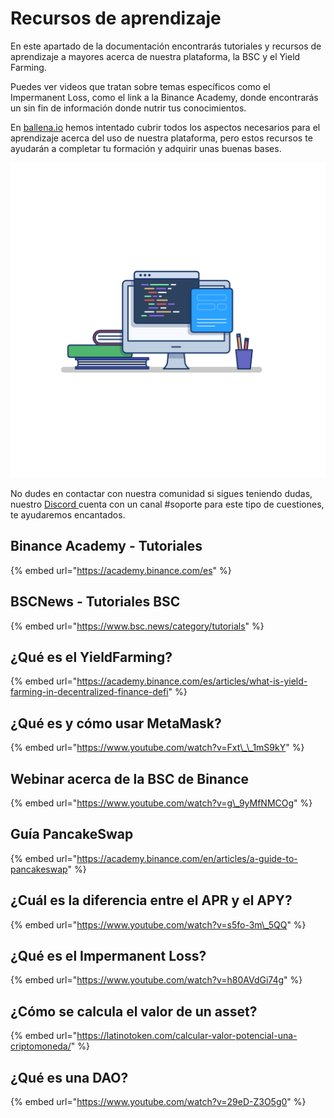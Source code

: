 # Recursos de aprendizaje

En este apartado de la documentación encontrarás tutoriales y recursos de aprendizaje a mayores acerca de nuestra plataforma, la BSC y el Yield Farming.

Puedes ver videos que tratan sobre temas específicos como el Impermanent Loss, como el link a la Binance Academy, donde encontrarás un sin fin de información donde nutrir tus conocimientos.

En [ballena.io](https://ballena.io/) hemos intentado cubrir todos los aspectos necesarios para el aprendizaje acerca del uso de nuestra plataforma, pero estos recursos te ayudarán a completar tu formación y adquirir unas buenas bases.

![](../.gitbook/assets/gummy-programming.png)

No dudes en contactar con nuestra comunidad si sigues teniendo dudas, nuestro [Discord ](https://discord.gg/2zEqxzZP)cuenta con un canal \#soporte para este tipo de cuestiones, te ayudaremos encantados.



## Binance Academy - Tutoriales

{% embed url="https://academy.binance.com/es" %}

## BSCNews - Tutoriales BSC

{% embed url="https://www.bsc.news/category/tutorials" %}

## ¿Qué es el YieldFarming?

{% embed url="https://academy.binance.com/es/articles/what-is-yield-farming-in-decentralized-finance-defi" %}

## ¿Qué es y cómo usar MetaMask?

{% embed url="https://www.youtube.com/watch?v=Fxt\_\_1mS9kY" %}

## Webinar acerca de la BSC de Binance

{% embed url="https://www.youtube.com/watch?v=g\_9yMfNMCOg" %}

## Guía PancakeSwap

{% embed url="https://academy.binance.com/en/articles/a-guide-to-pancakeswap" %}

## ¿Cuál es la diferencia entre el APR y el APY?

{% embed url="https://www.youtube.com/watch?v=s5fo-3m\_5QQ" %}

## ¿Qué es el Impermanent Loss?

{% embed url="https://www.youtube.com/watch?v=h80AVdGi74g" %}

## ¿Cómo se calcula el valor de un asset?

{% embed url="https://latinotoken.com/calcular-valor-potencial-una-criptomoneda/" %}

## ¿Qué es una DAO?

{% embed url="https://www.youtube.com/watch?v=29eD-Z3O5g0" %}





